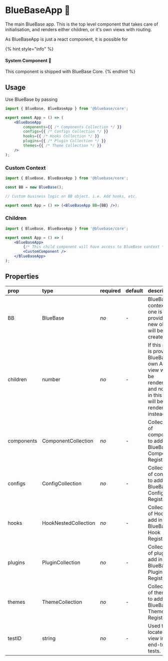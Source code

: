 # BlueBaseApp 📌

The main BlueBase app. This is the top level component that takes care of initialisation, and renders either children, or it's own views with routing.

As BlueBaseApp is just a react component, it is possible for 

{% hint style="info" %}
#### System Component 📌

This component is shipped with BlueBase Core.
{% endhint %}

## Usage

Use BlueBase by passing 

```jsx
import { BlueBase, BlueBaseApp } from '@bluebase/core';

export const App = () => (
    <BlueBaseApp
        components={{ /* Components Collection */ }}
        configs={{ /* Configs Collection */ }}
        hooks={{ /* Hooks Collection */ }}
        plugins={{ /* Plugin Collection */ }}
        themes={{ /* Theme Collection */ }}
    />
);
```

### Custom Context

```jsx
import { BlueBase, BlueBaseApp } from '@bluebase/core';

const BB = new BlueBase();

// Custom business logic on BB object. i.e. Add hooks, etc.

export const App = () => (<BlueBaseApp BB={BB} />);
```

### Children



```jsx
import { BlueBase, BlueBaseApp } from '@bluebase/core';

export const App = () => (
    <BlueBaseApp>
        {/* This child component will have access to BlueBase context */}
        <CustomComponent />
    </BlueBaseApp>
);
```

## Properties

| prop | type | required | default | description |
| :--- | :--- | :--- | :--- | :--- |
| BB | BlueBase | _no_ | - | BlueBase context. If one is not provided a new object will be created. |
| children | number | _no_ | - | If this prop is provided, BlueBase's own App view will not be rendered, and nodes in this prop will be rendered instead. |
| components | ComponentCollection | _no_ | - | Collection of components to add in BlueBase's Component Registry. |
| configs | ConfigCollection | _no_ | - | Collection of configs to add in BlueBase's Config Registry. |
| hooks | HookNestedCollection | _no_ | - | Collection of Hook to add in BlueBase's Hook Registry. |
| plugins | PluginCollection | _no_ | - | Collection of plugins to add in BlueBase's Plugin Registry. |
| themes | ThemeCollection | _no_ | - | Collection of themes to add in BlueBase's Theme Registry. |
| testID | string | _no_ | - | Used to locate this view in end-to-end tests. |



